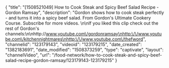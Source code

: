 {
    "title": "[1508521049] How to Cook Steak and Spicy Beef Salad Recipe - Gordon Ramsay",
    "description": "Gordon shows how to cook steak perfectly - and turns it into a spicy beef salad. From Gordon's Ultimate Cookery Course. Subscribe for more videos. \n\nIf you liked this clip check out the rest of Gordon's channels:\n\nhttp:\/\/www.youtube.com\/gordonramsay\nhttp:\/\/www.youtube.com\/kitchennightmares\nhttp:\/\/www.youtube.com\/thefword",
    "channelid": "123179143",
    "videoid": "123179215",
    "date_created": "1382183691",
    "date_modified": "1508373259",
    "type": "captivate",
    "layout": "channelVideo",
    "url": "\/food-network\/how-to-cook-steak-and-spicy-beef-salad-recipe-gordon-ramsay\/123179143-123179215"
}